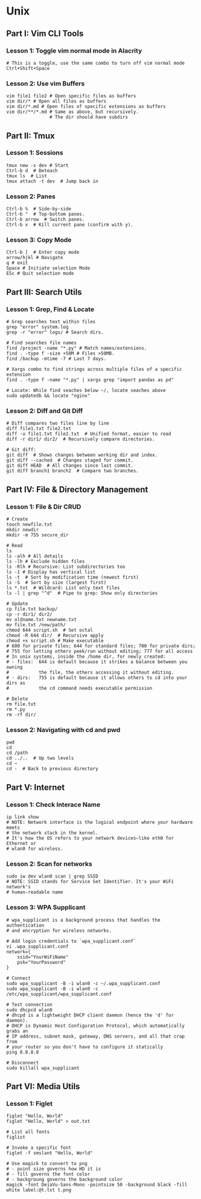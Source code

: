 # Unix

## Part I: Vim CLI Tools

### Lesson 1: Toggle vim normal mode in Alacrity

    # This is a toggle, use the same combo to turn off vim normal mode
    Ctrl+Shift+Space

### Lesson 2: Use vim Buffers

    vim file1 file2 # Open specific files as buffers
    vim dir/* # Open all files as buffers
    vim dir/*.md # Open files of specific extensions as buffers
    vim dir/**/*.md # Same as above, but recursively. 
                    # The dir should have subdirs

## Part II: Tmux

### Lesson 1: Sessions

    tmux new -s dev # Start
    Ctrl-b d  # Deteach 
    tmux ls  # List 
    tmux attach -t dev  # Jump back in

### Lesson 2: Panes

    Ctrl-b %  # Side-by-side
    Ctrl-b "  # Top-bottom panes.
    Ctrl-b arrow  # Switch panes.
    Ctrl-b x  # Kill current pane (confirm with y).

### Lesson 3:  Copy Mode

    Ctrl-b [  # Enter copy mode 
    arrow/hjkl # Navigate 
    q # exit
    Space # Initiate selection Mode
    ESc # Quit selection mode 

## Part III: Search Utils

### Lesson 1: Grep, Find & Locate

    # Grep searches text within files
    grep "error" system.log
    grep -r "error" logs/ # Search dirs.

    # Find searches file names
    find /project -name "*.py" # Match names/extensions.
    find . -type f -size +50M # Files >50MB.
    find /backup -mtime -7 # Last 7 days.

    # Xargs combo to find strings across multiple files of a specific extension
    find . -type f -name "*.py" | xargs grep "import pandas as pd"

    # Locate: While find seaches below ~/, locate seaches above 
    sudo updatedb && locate "nginx"

### Lesson 2: Diff and Git Diff

    # Diff compares two files line by line
    diff file1.txt file2.txt  
    diff -u file1.txt file2.txt  # Unified format, easier to read 
    diff -r dir1/ dir2/  # Recursively compare directories.

    # Git diff: 
    git diff  # Shows changes between working dir and index.
    git diff --cached  # Changes staged for commit.
    git diff HEAD  # All changes since last commit.
    git diff branch1 branch2  # Compare two branches.

## Part IV: File & Directory Management

### Lesson 1: File & Dir CRUD

    # Create
    touch newfile.txt  
    mkdir newdir  
    mkdir -m 755 secure_dir  

    # Read
    ls
    ls -alh # All details
    ls -lh # Exclude hidden files
    ls -Rlh # Recursive: List subdirectories too
    ls -1 # Display has vertical list
    ls -t  # Sort by modification time (newest first)
    ls -S  # Sort by size (largest first)
    ls *.txt  # Wildcard: List only text files
    ls -l | grep "^d"  # Pipe to grep: Show only directories

    # Update
    cp file.txt backup/  
    cp -r dir1/ dir2/  
    mv oldname.txt newname.txt  
    mv file.txt /new/path/  
    chmod 644 script.sh  # Set octal 
    chmod -R 644 dir/  # Recursive apply
    chmod +x script.sh # Make executable
    # 600 for private files; 644 for standard files; 700 for private dirs; 
    # 755 for letting others peek/run without editing; 777 for all access
    # In unix systems, inside the /home dir, for newly created:
    # - files:  644 is default because it strikes a balance between you owning 
    #           the file, the others accessing it without editing.
    # - dirs:   755 is default because it allows others to cd into your dirs as 
    #           the cd command needs executable permission

    # Delete
    rm file.txt  
    rm *.py
    rm -rf dir/  

### Lesson 2: Navigating with cd and pwd

    pwd  
    cd  
    cd /path
    cd ../..  # Up two levels
    cd ~  
    cd -  # Back to previous directory

## Part V: Internet

### Lesson 1: Check Interace Name

    ip link show
    # NOTE: Network interface is the logical endpoint where your hardware meets 
    # the network stack in the kernel. 
    # It's how the OS refers to your network devices—like eth0 for Ethernet or 
    # wlan0 for wireless.

### Lesson 2: Scan for networks

    sudo iw dev wlan0 scan | grep SSID
    # NOTE: SSID stands for Service Set Identifier. It's your WiFi network's 
    # human-readable name

### Lesson 3: WPA Supplicant

    # wpa_supplicant is a background process that handles the authentication 
    # and encryption for wireless networks. 

    # Add login credentials to `wpa_supplicant.conf`
    vi .wpa_supplicant.conf
    network={
        ssid="YourWiFiName"
        psk="YourPassword"
    }

    # Connect
    sudo wpa_supplicant -B -i wlan0 -c ~/.wpa_supplicant.conf
    sudo wpa_supplicant -B -i wlan0 -c /etc/wpa_supplicant/wpa_supplicant.conf

    # Test connection
    sudo dhcpcd wlan0 
    # dhcpd is a lightweight DHCP client daemon (hence the 'd' for daemon). 
    # DHCP is Dynamic Host Configuration Protocol, which automatically grabs an
    # IP address, subnet mask, gateway, DNS servers, and all that crap from 
    # your router so you don't have to configure it statically
    ping 8.8.8.8

    # Disconnect
    sudo killall wpa_supplicant

## Part VI: Media Utils

### Lesson 1: Figlet

    figlet "Hello, World"
    figlet "Hello, World" > out.txt

    # List all fonts
    figlist

    # Invoke a specific font
    figlet -f smslant "Hello, World"

    # Use magick to convert to png
    # - point size governs how HD it is
    # - fill governs the font color
    # - backgroung governs the background color
    magick -font DejaVu-Sans-Mono -pointsize 50 -background black -fill white label:@t.txt t.png
